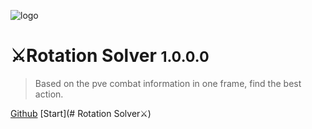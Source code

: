 ![logo](/RotationSolverIcon_128.png)

# **⚔️Rotation Solver** <small>1.0.0.0</small>

> Based on the pve combat information in one frame, find the best action.

[Github](https://github.com/ArchiDog1998/RotationSolver)
[Start](# Rotation Solver⚔️)